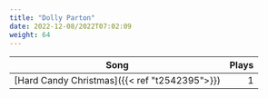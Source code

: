 ```yaml
---
title: "Dolly Parton"
date: 2022-12-08/2022T07:02:09
weight: 64
---
```




 Song | Plays 
----- | -----:
[Hard Candy Christmas]({{< ref "t2542395">}}) | 1
